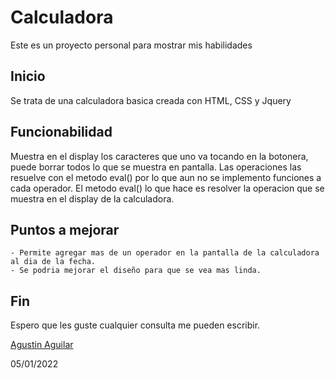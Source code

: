 # Calculadora

Este es un proyecto personal para mostrar mis habilidades

## Inicio

Se trata de una calculadora basica creada con HTML, CSS y Jquery

## Funcionabilidad

Muestra en el display los caracteres que uno va tocando en la botonera, puede borrar todos lo que se muestra en pantalla. Las operaciones las resuelve con el metodo eval() por lo que aun no se implemento funciones a cada operador.
    El metodo eval() lo que hace es resolver la operacion que se muestra en el display de la calculadora.

## Puntos a mejorar

    - Permite agregar mas de un operador en la pantalla de la calculadora al dia de la fecha.
    - Se podria mejorar el diseño para que se vea mas linda.

## Fin

Espero que les guste cualquier consulta me pueden escribir.

<a href='https://www.linkedin.com/in/agustin-aguilar/'> Agustin Aguilar </a>

05/01/2022